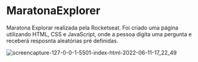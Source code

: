 # MaratonaExplorer
 Maratona Explorar realizada pela Rocketseat.
 Foi criado uma página utilizando HTML, CSS e JavaScript, onde a pessoa digita uma pergunta e receberá resposnta aleatórias pré definidas.
 
 ![screencapture-127-0-0-1-5501-index-html-2022-06-11-17_22_49](https://user-images.githubusercontent.com/101671694/173203708-b7ee4522-ef28-42ac-a883-f358c921eecc.png)

